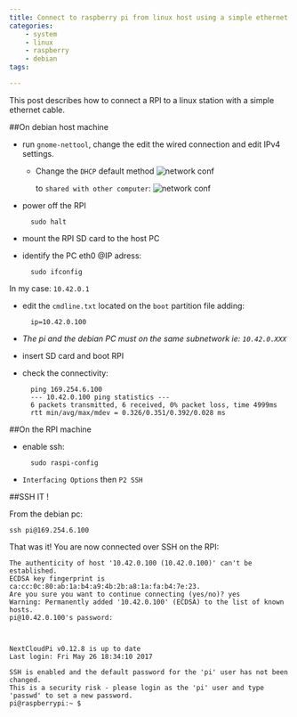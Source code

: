 ```yaml
---
title: Connect to raspberry pi from linux host using a simple ethernet cable
categories:
    - system
    - linux
    - raspberry
    - debian
tags:

---
```

This post describes how to connect a RPI to a linux station with a simple ethernet cable.
 
##On debian host machine

- run `gnome-nettool`, change the edit the wired connection and edit IPv4 settings.
    - Change the `DHCP` default method 
        ![network conf](/images/rpi/ethernet-connection/wired-dhcp.png)
        
        to `shared with other computer`:
        ![network conf](/images/rpi/ethernet-connection/wired-shared.png)
- power off the RPI

        sudo halt
    
- mount the RPI SD card to the host PC 

- identify the PC eth0 @IP adress:

        sudo ifconfig
        
In my case: `10.42.0.1`
        
- edit the `cmdline.txt` located on the `boot` partition file adding:
 
        ip=10.42.0.100

- *The pi and the debian PC must on the same subnetwork ie: `10.42.0.XXX`*

- insert SD card and boot RPI

- check the connectivity:

        ping 169.254.6.100
        --- 10.42.0.100 ping statistics ---
        6 packets transmitted, 6 received, 0% packet loss, time 4999ms
        rtt min/avg/max/mdev = 0.326/0.351/0.392/0.028 ms



##On the RPI machine

- enable ssh:
 
        sudo raspi-config 
    
- `Interfacing Options` then `P2 SSH`


##SSH IT !

From the debian pc:

    ssh pi@169.254.6.100
    
That was it! You are now connected over SSH on the RPI:    
    
    The authenticity of host '10.42.0.100 (10.42.0.100)' can't be established.
    ECDSA key fingerprint is ca:cc:0c:80:ab:1a:b4:a9:4b:2b:a8:1a:fa:b4:7e:23.
    Are you sure you want to continue connecting (yes/no)? yes
    Warning: Permanently added '10.42.0.100' (ECDSA) to the list of known hosts.
    pi@10.42.0.100's password: 
    
 
    
    NextCloudPi v0.12.8 is up to date
    Last login: Fri May 26 18:34:10 2017
    
    SSH is enabled and the default password for the 'pi' user has not been changed.
    This is a security risk - please login as the 'pi' user and type 'passwd' to set a new password.
    pi@raspberrypi:~ $
